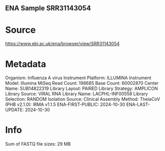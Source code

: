 ## ENA Sample SRR31143054

# Source 
https://www.ebi.ac.uk/ena/browser/view/SRR31143054

# Metadata
Organism:   Influenza A virus
Instrument Platform:    ILLUMINA
Instrument Model:   Illumina MiSeq
Read Count: 198685
Base Count: 60002870
Center Name:    SUB14822319
Library Layout: PAIRED
Library Strategy:   AMPLICON
Library Source: VIRAL RNA
Library Name:   LACPHL-INF00558
Library Selection:  RANDOM
Isolation Source:   Clinical
Assembly Method:    TheiaCoV (PHB v2.1.0): IRMA v1.1.5
ENA-FIRST-PUBLIC:   2024-10-30
ENA-LAST-UPDATE:    2024-10-30 

# Info
Sum of FASTQ file sizes:    29 MB

